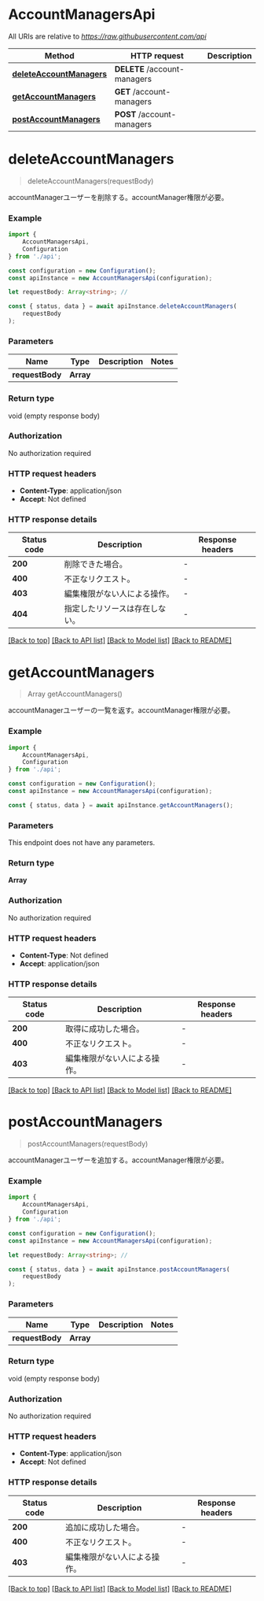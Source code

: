 # AccountManagersApi

All URIs are relative to *https://raw.githubusercontent.com/api*

|Method | HTTP request | Description|
|------------- | ------------- | -------------|
|[**deleteAccountManagers**](#deleteaccountmanagers) | **DELETE** /account-managers | |
|[**getAccountManagers**](#getaccountmanagers) | **GET** /account-managers | |
|[**postAccountManagers**](#postaccountmanagers) | **POST** /account-managers | |

# **deleteAccountManagers**
> deleteAccountManagers(requestBody)

accountManagerユーザーを削除する。accountManager権限が必要。

### Example

```typescript
import {
    AccountManagersApi,
    Configuration
} from './api';

const configuration = new Configuration();
const apiInstance = new AccountManagersApi(configuration);

let requestBody: Array<string>; //

const { status, data } = await apiInstance.deleteAccountManagers(
    requestBody
);
```

### Parameters

|Name | Type | Description  | Notes|
|------------- | ------------- | ------------- | -------------|
| **requestBody** | **Array<string>**|  | |


### Return type

void (empty response body)

### Authorization

No authorization required

### HTTP request headers

 - **Content-Type**: application/json
 - **Accept**: Not defined


### HTTP response details
| Status code | Description | Response headers |
|-------------|-------------|------------------|
|**200** | 削除できた場合。 |  -  |
|**400** | 不正なリクエスト。 |  -  |
|**403** | 編集権限がない人による操作。 |  -  |
|**404** | 指定したリソースは存在しない。 |  -  |

[[Back to top]](#) [[Back to API list]](../README.md#documentation-for-api-endpoints) [[Back to Model list]](../README.md#documentation-for-models) [[Back to README]](../README.md)

# **getAccountManagers**
> Array<string> getAccountManagers()

accountManagerユーザーの一覧を返す。accountManager権限が必要。

### Example

```typescript
import {
    AccountManagersApi,
    Configuration
} from './api';

const configuration = new Configuration();
const apiInstance = new AccountManagersApi(configuration);

const { status, data } = await apiInstance.getAccountManagers();
```

### Parameters
This endpoint does not have any parameters.


### Return type

**Array<string>**

### Authorization

No authorization required

### HTTP request headers

 - **Content-Type**: Not defined
 - **Accept**: application/json


### HTTP response details
| Status code | Description | Response headers |
|-------------|-------------|------------------|
|**200** | 取得に成功した場合。 |  -  |
|**400** | 不正なリクエスト。 |  -  |
|**403** | 編集権限がない人による操作。 |  -  |

[[Back to top]](#) [[Back to API list]](../README.md#documentation-for-api-endpoints) [[Back to Model list]](../README.md#documentation-for-models) [[Back to README]](../README.md)

# **postAccountManagers**
> postAccountManagers(requestBody)

accountManagerユーザーを追加する。accountManager権限が必要。

### Example

```typescript
import {
    AccountManagersApi,
    Configuration
} from './api';

const configuration = new Configuration();
const apiInstance = new AccountManagersApi(configuration);

let requestBody: Array<string>; //

const { status, data } = await apiInstance.postAccountManagers(
    requestBody
);
```

### Parameters

|Name | Type | Description  | Notes|
|------------- | ------------- | ------------- | -------------|
| **requestBody** | **Array<string>**|  | |


### Return type

void (empty response body)

### Authorization

No authorization required

### HTTP request headers

 - **Content-Type**: application/json
 - **Accept**: Not defined


### HTTP response details
| Status code | Description | Response headers |
|-------------|-------------|------------------|
|**200** | 追加に成功した場合。 |  -  |
|**400** | 不正なリクエスト。 |  -  |
|**403** | 編集権限がない人による操作。 |  -  |

[[Back to top]](#) [[Back to API list]](../README.md#documentation-for-api-endpoints) [[Back to Model list]](../README.md#documentation-for-models) [[Back to README]](../README.md)

